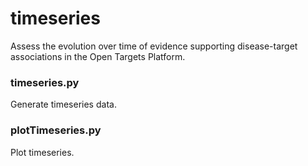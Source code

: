 # timeseries
Assess the evolution over time of evidence supporting disease-target associations in the Open Targets Platform.

### timeseries.py
Generate timeseries data.

### plotTimeseries.py
Plot timeseries.
